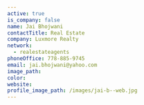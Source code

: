 ```yaml
---
active: true
is_company: false
name: Jai Bhojwani
contactTitle: Real Estate
company: Luxmore Realty
network:
  - realestateagents
phoneOffice: 778-885-9745
email: jai.bhojwani@yahoo.com
image_path:
color:
website:
profile_image_path: /images/jai-b--web.jpg
---
```



